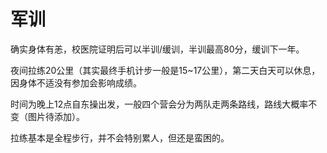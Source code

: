 # 军训

确实身体有恙，校医院证明后可以半训/缓训，半训最高80分，缓训下一年。

夜间拉练20公里（其实最终手机计步一般是15~17公里），第二天白天可以休息，因身体不适没有参加会影响成绩。

时间为晚上12点自东操出发，一般四个营会分为两队走两条路线，路线大概率不变（图片待添加）。

拉练基本是全程步行，并不会特别累人，但还是蛮困的。

